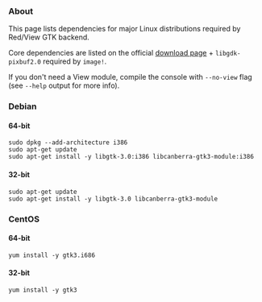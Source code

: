 ### About

This page lists dependencies for major Linux distributions required by Red/View GTK backend.

Core dependencies are listed on the official [download page](https://www.red-lang.org/p/download.html) + `libgdk-pixbuf2.0` required by `image!`.

If you don't need a View module, compile the console with `--no-view` flag (see `--help` output for more info).

### Debian

#### 64-bit

```
sudo dpkg --add-architecture i386
sudo apt-get update
sudo apt-get install -y libgtk-3.0:i386 libcanberra-gtk3-module:i386
```

#### 32-bit

```
sudo apt-get update
sudo apt-get install -y libgtk-3.0 libcanberra-gtk3-module
```

### CentOS

#### 64-bit

```
yum install -y gtk3.i686
```

#### 32-bit

```
yum install -y gtk3
```